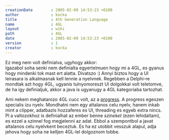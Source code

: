```yaml
---
creationDate        : 2005-02-09 14:53:23 +0100 
author              : kocka 
title               : 4th Generation Language 
name                : 4GL 
layout              : wiki 
path                : 4GL 
date                : 2005-02-09 14:53:23 +0100 
version             : 1 
creator             : kocka 
---
```

Ez meg nem volt definialva, ugyhogy akkor:<br/>
Igazabol soha senki nem definialta egyertelmuen hogy mi a 4GL, es gyanus hogy mindenki tok mast ert alatta. Divatszo :) Annyi biztos hogy a UI leirasara is alkalmasnak kell lennie a nyelvnek. Regebben a Delphi-re mondtak azt hogy 4GL, ugyanis tulnyomoreszt UI dolgokkal volt teletomve, de ha igy definialjuk, akkor a java is ugyanugy a 4GL kategoriaba tartozhat.

Ami nekem meghatarozo 4GL cucc volt, az a [progress](Progress.html). A progress egeszen specialis izu nyelv. Mondhatni nem egy altalanos celu nyelv, hanem inkab mint a clipper, adatbazis hozzaferes es UI, threading es egyeb extra nincs. Pl a valtozokhoz is definialhat az ember benne _szineket_ (ezen lehidaltam), es ezzel a szinnel fog megjelenni az adat. Ebbol a szempontbol a javat altalanos celu nyelvkent beceztuk.   Es ha ez utobbit vesszuk alapul, adja jehova hogy soha ne kelljen 4GL-lel dolgoznom tobbe.
